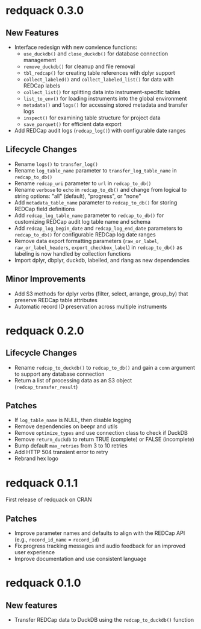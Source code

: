 # redquack 0.3.0

## New Features
* Interface redesign with new convience functions:
  - `use_duckdb()` and `close_duckdb()` for database connection management
  - `remove_duckdb()` for cleanup and file removal
  - `tbl_redcap()` for creating table references with dplyr support
  - `collect_labeled()` and `collect_labeled_list()` for data with REDCap labels
  - `collect_list()` for splitting data into instrument-specific tables
  - `list_to_env()` for loading instruments into the global environment
  - `metadata()` and `logs()` for accessing stored metadata and transfer logs
  - `inspect()` for examining table structure for project data
  - `save_parquet()` for efficient data export
* Add REDCap audit logs (`redcap_log()`) with configurable date ranges

## Lifecycle Changes
* Rename `logs()` to `transfer_log()`
* Rename `log_table_name` parameter to `transfer_log_table_name` in `redcap_to_db()`
* Rename `redcap_uri` parameter to `url` in `redcap_to_db()`
* Rename `verbose` to `echo` in `redcap_to_db()` and change from logical to string options: "all" (default), "progress", or "none"
* Add `metadata_table_name` parameter to `redcap_to_db()` for storing REDCap field definitions
* Add `redcap_log_table_name` parameter to `redcap_to_db()` for customizing REDCap audit log table name and schema
* Add `redcap_log_begin_date` and `redcap_log_end_date` parameters to `redcap_to_db()` for configurable REDCap log date ranges
* Remove data export formatting parameters (`raw_or_label`, `raw_or_label_headers`, `export_checkbox_label`) in `redcap_to_db()` as labeling is now handled by collection functions
* Import dplyr, dbplyr, duckdb, labelled, and rlang as new dependencies

## Minor Improvements
* Add S3 methods for dplyr verbs (filter, select, arrange, group_by) that preserve REDCap table attributes
* Automatic record ID preservation across multiple instruments

# redquack 0.2.0

## Lifecycle Changes
* Rename `redcap_to_duckdb()` to `redcap_to_db()` and gain a `conn` argument to support any database connection
* Return a list of processing data as an S3 object (`redcap_transfer_result`) 

## Patches
* If `log_table_name` is NULL, then disable logging
* Remove dependencies on beepr and utils
* Remove `optimize_types` and use connection class to check if DuckDB
* Remove `return_duckdb` to return TRUE (complete) or FALSE (incomplete)
* Bump default `max_retries` from 3 to 10 retries
* Add HTTP 504 transient error to retry
* Rebrand hex logo

# redquack 0.1.1
First release of redquack on CRAN

## Patches
* Improve parameter names and defaults to align with the REDCap API (e.g., `record_id_name` = `record_id`)
* Fix progress tracking messages and audio feedback for an improved user experience
* Improve documentation and use consistent language

# redquack 0.1.0

## New features
* Transfer REDCap data to DuckDB using the `redcap_to_duckdb()` function
